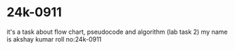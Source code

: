 # 24k-0911
it's a task about flow chart, pseudocode and algorithm (lab task 2)
my name is akshay kumar 
roll no:24k-0911

